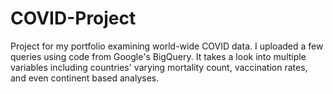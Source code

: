 # COVID-Project
Project for my portfolio examining world-wide COVID data.
I uploaded a few queries using code from Google's BigQuery. It takes a look into multiple variables including countries' varying mortality count, vaccination rates, and even continent based analyses. 
